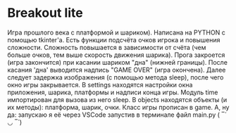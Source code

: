 # Breakout lite
Игра прошлого века с платформой и шариком). Написана на PYTHON с помощью tkinter'а. Есть функции подсчёта очков игрока и повышения сложности.
Сложность повышается в зависимости от счёта (чем больше очков, тем выше скорость движения шарика).
Прога закроется (игра закончится) при касании шариком "дна" (нижней границы). 
После касания 'дна' выводится надпись "GAME OVER" (игра окончена). 
Далее следует задержка изображения (с помощью метода sleep),
после чего окно игры закрывается.
В settings находятся настройки окна приложения, шарика, платформы и надписи конца игры.
Модуль time импортирован для вызова из него sleep.
В objects находятся объекты (и их методы): платформа, шарик, очки.
Класс игры прописан в game.
 А, ну да: запускаю я её через VSCode запустив в терминале файл main.ру ( ‾́ ◡ ‾́ )
